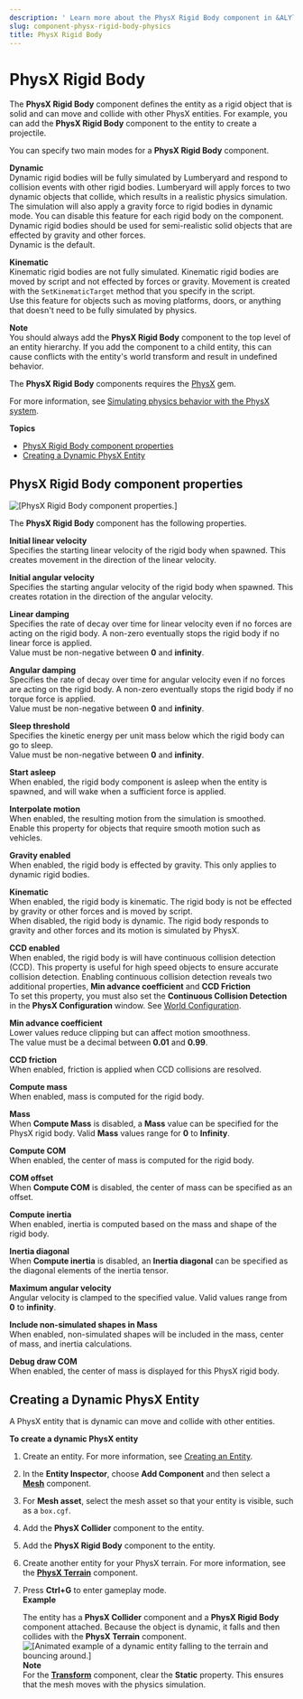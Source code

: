 ```yaml
---
description: ' Learn more about the PhysX Rigid Body component in &ALYlong;. '
slug: component-physx-rigid-body-physics
title: PhysX Rigid Body
---
```

# PhysX Rigid Body<a name="component-physx-rigid-body-physics"></a>

The **PhysX Rigid Body** component defines the entity as a rigid object that is solid and can move and collide with other PhysX entities\. For example, you can add the **PhysX Rigid Body** component to the entity to create a projectile\.

You can specify two main modes for a **PhysX Rigid Body** component\.

**Dynamic**  
Dynamic rigid bodies will be fully simulated by Lumberyard and respond to collision events with other rigid bodies\. Lumberyard will apply forces to two dynamic objects that collide, which results in a realistic physics simulation\. The simulation will also apply a gravity force to rigid bodies in dynamic mode\. You can disable this feature for each rigid body on the component\. Dynamic rigid bodies should be used for semi\-realistic solid objects that are effected by gravity and other forces\.  
Dynamic is the default\.

**Kinematic**  
Kinematic rigid bodies are not fully simulated\. Kinematic rigid bodies are moved by script and not effected by forces or gravity\. Movement is created with the `SetKinematicTarget` method that you specify in the script\.  
Use this feature for objects such as moving platforms, doors, or anything that doesn't need to be fully simulated by physics\.

**Note**  
You should always add the **PhysX Rigid Body** component to the top level of an entity hierarchy\. If you add the component to a child entity, this can cause conflicts with the entity's world transform and result in undefined behavior\.

The **PhysX Rigid Body** components requires the [PhysX](gems-system-gem-physx.md) gem\.

For more information, see [Simulating physics behavior with the PhysX system](physx-intro.md)\.

**Topics**
+ [PhysX Rigid Body component properties](#component-physx-rigid-body-physics-properties)
+ [Creating a Dynamic PhysX Entity](#example-creating-dynamic-game-entity)

## PhysX Rigid Body component properties<a name="component-physx-rigid-body-physics-properties"></a>

![\[PhysX Rigid Body component properties.\]](/images/userguide/component/physx/component-physx-rigid-body-1.27.png)

The **PhysX Rigid Body** component has the following properties\.

**Initial linear velocity**  
Specifies the starting linear velocity of the rigid body when spawned\. This creates movement in the direction of the linear velocity\. 

**Initial angular velocity**  
Specifies the starting angular velocity of the rigid body when spawned\. This creates rotation in the direction of the angular velocity\. 

**Linear damping**  
Specifies the rate of decay over time for linear velocity even if no forces are acting on the rigid body\. A non\-zero eventually stops the rigid body if no linear force is applied\.   
Value must be non\-negative between **0** and **infinity**\. 

**Angular damping**  
Specifies the rate of decay over time for angular velocity even if no forces are acting on the rigid body\. A non\-zero eventually stops the rigid body if no torque force is applied\.   
Value must be non\-negative between **0** and **infinity**\. 

**Sleep threshold**  
Specifies the kinetic energy per unit mass below which the rigid body can go to sleep\.   
Value must be non\-negative between **0** and **infinity**\. 

**Start asleep**  
When enabled, the rigid body component is asleep when the entity is spawned, and will wake when a sufficient force is applied\. 

**Interpolate motion**  
When enabled, the resulting motion from the simulation is smoothed\.   
Enable this property for objects that require smooth motion such as vehicles\. 

**Gravity enabled**  
When enabled, the rigid body is effected by gravity\. This only applies to dynamic rigid bodies\. 

**Kinematic**  
When enabled, the rigid body is kinematic\. The rigid body is not be effected by gravity or other forces and is moved by script\.   
When disabled, the rigid body is dynamic\. The rigid body responds to gravity and other forces and its motion is simulated by PhysX\. 

**CCD enabled**  
When enabled, the rigid body is will have continuous collision detection \(CCD\)\. This property is useful for high speed objects to ensure accurate collision detection\. Enabling continuous collision detection reveals two additional properties, **Min advance coefficient** and **CCD Friction**   
To set this property, you must also set the **Continuous Collision Detection** in the **PhysX Configuration** window\. See [World Configuration](physx-configuration-global.md#physx-configuration-global-world)\. 

**Min advance coefficient**  
Lower values reduce clipping but can affect motion smoothness\.   
The value must be a decimal between **0\.01** and **0\.99**\. 

**CCD friction**  
When enabled, friction is applied when CCD collisions are resolved\. 

**Compute mass**  
When enabled, mass is computed for the rigid body\. 

**Mass**  
When **Compute Mass** is disabled, a **Mass** value can be specified for the PhysX rigid body\. Valid **Mass** values range for **0** to **Infinity**\. 

**Compute COM**  
When enabled, the center of mass is computed for the rigid body\. 

**COM offset**  
When **Compute COM** is disabled, the center of mass can be specified as an offset\. 

**Compute inertia**  
When enabled, inertia is computed based on the mass and shape of the rigid body\. 

**Inertia diagonal**  
When **Compute inertia** is disabled, an **Inertia diagonal** can be specified as the diagonal elements of the inertia tensor\. 

**Maximum angular velocity**  
Angular velocity is clamped to the specified value\. Valid values range from **0** to **infinity**\. 

**Include non\-simulated shapes in Mass**  
When enabled, non\-simulated shapes will be included in the mass, center of mass, and inertia calculations\. 

**Debug draw COM**  
When enabled, the center of mass is displayed for this PhysX rigid body\. 

## Creating a Dynamic PhysX Entity<a name="example-creating-dynamic-game-entity"></a>

A PhysX entity that is dynamic can move and collide with other entities\.

**To create a dynamic PhysX entity**

1. Create an entity\. For more information, see [Creating an Entity](creating-entity.md)\.

1. In the **Entity Inspector**, choose **Add Component** and then select a **[Mesh](component-static-mesh.md)** component\.

1. For **Mesh asset**, select the mesh asset so that your entity is visible, such as a `box.cgf`\.

1. Add the **PhysX Collider** component to the entity\.

1. Add the **PhysX Rigid Body** component to the entity\.

1. Create another entity for your PhysX terrain\. For more information, see the **[PhysX Terrain](component-physx-terrain.md)** component\.

1. Press **Ctrl\+G** to enter gameplay mode\.  
**Example**  

   The entity has a **PhysX Collider** component and a **PhysX Rigid Body** component attached\. Because the object is dynamic, it falls and then collides with the **PhysX Terrain** component\.  
![\[Animated example of a dynamic entity falling to the terrain and bouncing around.\]](/images/userguide/shared/physx-creating-dynamic-object-1.gif)
**Note**  
For the **[Transform](component-transform.md)** component, clear the **Static** property\. This ensures that the mesh moves with the physics simulation\. 